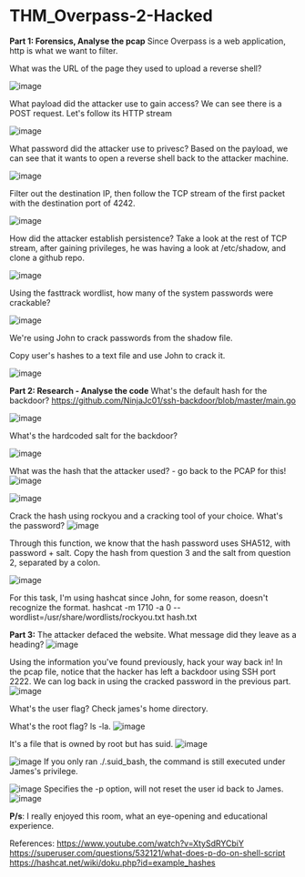 # THM_Overpass-2-Hacked
**Part 1: Forensics, Analyse the pcap**
Since Overpass is a web application, http is what we want to filter.

What was the URL of the page they used to upload a reverse shell?

![image](https://github.com/QuanPham247/THM_Overpass-2-Hacked/assets/97132705/d8d947cf-b058-41f3-bcaf-78d7193e9639)

What payload did the attacker use to gain access?
We can see there is a POST request. Let's follow its HTTP stream

![image](https://github.com/QuanPham247/THM_Overpass-2-Hacked/assets/97132705/f1950d2b-09af-4b2d-8923-0e5dd9d78982)

What password did the attacker use to privesc?
Based on the payload, we can see that it wants to open a reverse shell back to the attacker machine. 

![image](https://github.com/QuanPham247/THM_Overpass-2-Hacked/assets/97132705/51609cab-7973-404a-b7e2-1742b2161d0e)

Filter out the destination IP, then follow the TCP stream of the first packet with the destination port of 4242. 

![image](https://github.com/QuanPham247/THM_Overpass-2-Hacked/assets/97132705/ba1d0cb4-71da-4059-a104-727387b891ee)

How did the attacker establish persistence?
Take a look at the rest of TCP stream, after gaining privileges, he was having a look at /etc/shadow, and clone a github repo. 

![image](https://github.com/QuanPham247/THM_Overpass-2-Hacked/assets/97132705/3d9897ad-4377-43c1-828a-5c0abad470ac)

Using the fasttrack wordlist, how many of the system passwords were crackable?

![image](https://github.com/QuanPham247/THM_Overpass-2-Hacked/assets/97132705/27e8b2d8-21a2-4230-a084-502bb5c6edd0)

We're using John to crack passwords from the shadow file.

Copy user's hashes to a text file and use John to crack it. 

![image](https://github.com/QuanPham247/THM_Overpass-2-Hacked/assets/97132705/47ec7994-ffc2-4a87-b400-e4151c418401)



**Part 2: Research - Analyse the code**
What's the default hash for the backdoor?
https://github.com/NinjaJc01/ssh-backdoor/blob/master/main.go

![image](https://github.com/QuanPham247/THM_Overpass-2-Hacked/assets/97132705/9d73b260-ae84-42c3-9924-153e12ce6329)


What's the hardcoded salt for the backdoor?

![image](https://github.com/QuanPham247/THM_Overpass-2-Hacked/assets/97132705/b950b677-60c2-4955-b5b2-acac2dece41e)



What was the hash that the attacker used? - go back to the PCAP for this!
![image](https://github.com/QuanPham247/THM_Overpass-2-Hacked/assets/97132705/ca7fae01-a512-44d3-b460-3b0203348293)

![image](https://github.com/QuanPham247/THM_Overpass-2-Hacked/assets/97132705/935b32e0-35b4-4017-854f-d9fbf2b44f05)



Crack the hash using rockyou and a cracking tool of your choice. What's the password?
![image](https://github.com/QuanPham247/THM_Overpass-2-Hacked/assets/97132705/74429f7d-e31b-4f9f-8f46-93b2285cf3b1)

Through this function, we know that the hash password uses SHA512, with password + salt. 
Copy the hash from question 3 and the salt from question 2, separated by a colon. 

![image](https://github.com/QuanPham247/THM_Overpass-2-Hacked/assets/97132705/17d52dd0-dd8a-41c9-a267-69b6121d8e8f)

For this task, I'm using hashcat since John, for some reason, doesn't recognize the format.
hashcat -m 1710 -a 0 --wordlist=/usr/share/wordlists/rockyou.txt hash.txt

**Part 3:** 
The attacker defaced the website. What message did they leave as a heading?
![image](https://github.com/QuanPham247/THM_Overpass-2-Hacked/assets/97132705/b199e690-bfbd-4a91-b4f2-57bbbb6a1371)

Using the information you've found previously, hack your way back in!
In the pcap file, notice that the hacker has left a backdoor using SSH port 2222. We can log back in using the cracked password in the previous part. 
![image](https://github.com/QuanPham247/THM_Overpass-2-Hacked/assets/97132705/93711244-2e1f-41a0-9b21-cfe0ddc3a99e)

What's the user flag?
Check james's home directory.

What's the root flag? 
ls -la. 
![image](https://github.com/QuanPham247/THM_Overpass-2-Hacked/assets/97132705/cd713518-5619-4ac6-bc94-b9261ead4146)

It's a file that is owned by root but has suid. 
![image](https://github.com/QuanPham247/THM_Overpass-2-Hacked/assets/97132705/c541817a-0bf3-456d-9b65-878ec3bb8cd8)

![image](https://github.com/QuanPham247/THM_Overpass-2-Hacked/assets/97132705/6555466d-7478-472e-a24d-8c0fad8953a8)
If you only ran ./.suid_bash, the command is still executed under James's privilege. 

![image](https://github.com/QuanPham247/THM_Overpass-2-Hacked/assets/97132705/8f1780dc-acd5-4653-be9c-bdf1035d60f7)
Specifies the -p option, will not reset the user id back to James. 
![image](https://github.com/QuanPham247/THM_Overpass-2-Hacked/assets/97132705/e9447146-98ab-47af-b68b-87a1e3070767)

**P/s**: I really enjoyed this room, what an eye-opening and educational experience. 

References: 
https://www.youtube.com/watch?v=XtySdRYCbiY
https://superuser.com/questions/532121/what-does-p-do-on-shell-script
https://hashcat.net/wiki/doku.php?id=example_hashes





